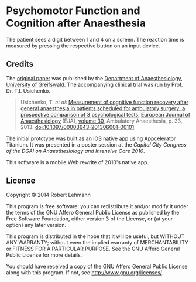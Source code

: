 # Psychomotor Function and Cognition after Anaesthesia

The patient sees a digit between 1 and 4 on a screen.  The reaction time is
measured by pressing the respective button on an input device.

## Credits

The [original paper][article] was published by the [Department of
Anaesthesiology][], [University of Greifswald][].  The accompanying clinical
trial was run by Prof. Dr. T.I. Usichenko.

> Usichenko, T. *et al*: [Measurement of cognitive function recovery after
> general anaesthesia in patients scheduled for ambulatory surgery: a
> prospective comparison of 3 psychological tests.][article]  [European
> Journal of Anaesthesiology][EJA] (EJA), [volume 30][], Ambulatory
> Anaesthesia, p. 33, 2013.  [doi:10.1097/00003643-201306001-00101][doi].

The initial prototype was built as an iOS native app using Appcelerator
Titanium.  It was presented in a poster session at the *Capital City Congress
of the DGAI on Anaesthesiology and Intensive Care 2010*.

This software is a mobile Web rewrite of 2010's native app.

[article]: http://journals.lww.com/ejanaesthesiology/Fulltext/2013/06001/Measurement_of_cognitive_function_recovery_after.101.aspx
[volume 30]: http://journals.lww.com/ejanaesthesiology/toc/2013/06001
[EJA]: http://journals.lww.com/ejanaesthesiology/pages/default.aspx
[doi]: http://dx.doi.org/10.1097/00003643-201306001-00101
[Department of Anaesthesiology]: http://www2.medizin.uni-greifswald.de/intensiv/index.php?id=573&L=1
[University of Greifswald]: http://www2.medizin.uni-greifswald.de/index.php?id=14&L=1

## License

Copyright &copy; 2014 Robert Lehmann

This program is free software: you can redistribute it and/or modify it under
the terms of the GNU Affero General Public License as published by the Free
Software Foundation, either version 3 of the License, or (at your option) any
later version.

This program is distributed in the hope that it will be useful, but WITHOUT ANY
WARRANTY; without even the implied warranty of MERCHANTABILITY or FITNESS FOR A
PARTICULAR PURPOSE.  See the GNU Affero General Public License for more
details.

You should have received a copy of the GNU Affero General Public License along
with this program.  If not, see <http://www.gnu.org/licenses/>.
